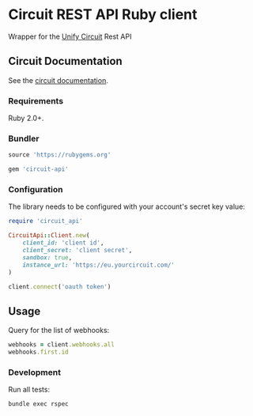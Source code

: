 # Circuit REST API Ruby client

Wrapper for the [Unify Circuit](https://www.circuit.com/) Rest API

## Circuit Documentation

See the [circuit documentation](https://circuit.github.io/).

### Requirements

Ruby 2.0+.

### Bundler

``` ruby
source 'https://rubygems.org'

gem 'circuit-api'
```

### Configuration

The library needs to be configured with your account's secret key value:

``` ruby
require 'circuit_api'

CircuitApi::Client.new(
    client_id: 'client id',
    client_secret: 'client secret',
    sandbox: true,
    instance_url: 'https://eu.yourcircuit.com/'
)

client.connect('oauth token')
```

## Usage

Query for the list of webhooks:

```ruby
webhooks = client.webhooks.all
webhooks.first.id
```

### Development

Run all tests:

    bundle exec rspec

